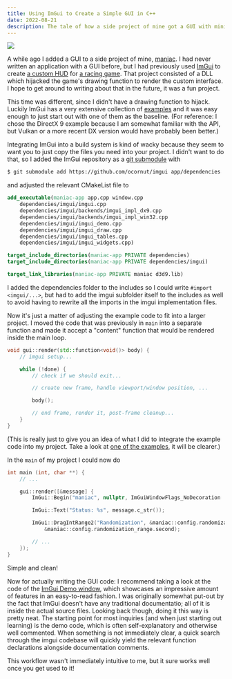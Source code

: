 ```yaml
---
title: Using ImGui to Create a Simple GUI in C++
date: 2022-08-21
description: The tale of how a side project of mine got a GUI with minimal effort and super convenient usage.
---
```


![](https://github.com/fs-c/maniac/raw/master/media/showcase.png)

A while ago I added a GUI to a side project of mine, [maniac](https://github.com/fs-c/maniac). I had never written an application with a GUI before, but I had previously used [ImGui](https://github.com/ocornut/imgui) to create [a custom HUD](https://github.com/fs-c/acchud) for [a racing game](https://www.assettocorsa.it/competizione/). That project consisted of a DLL which hijacked the game's drawing function to render the custom interface. I hope to get around to writing about that in the future, it was a fun project.

This time was different, since I didn't have a drawing function to hijack. Luckily ImGui has a very extensive collection of [examples](https://github.com/ocornut/imgui/tree/master/examples) and it was easy enough to just start out with one of them as the baseline. (For reference: I chose the DirectX 9 example because I am somewhat familiar with the API, but Vulkan or a more recent DX version would have probably been better.)

Integrating ImGui into a build system is kind of wacky because they seem to want you to just copy the files you need into your project. I didn't want to do that, so I added the ImGui repository as a [git submodule](https://git-scm.com/book/en/v2/Git-Tools-Submodules) with

```bash
$ git submodule add https://github.com/ocornut/imgui app/dependencies
```

and adjusted the relevant CMakeList file to

```cmake
add_executable(maniac-app app.cpp window.cpp
    dependencies/imgui/imgui.cpp
    dependencies/imgui/backends/imgui_impl_dx9.cpp
    dependencies/imgui/backends/imgui_impl_win32.cpp
    dependencies/imgui/imgui_demo.cpp
    dependencies/imgui/imgui_draw.cpp
    dependencies/imgui/imgui_tables.cpp
    dependencies/imgui/imgui_widgets.cpp)

target_include_directories(maniac-app PRIVATE dependencies)
target_include_directories(maniac-app PRIVATE dependencies/imgui)

target_link_libraries(maniac-app PRIVATE maniac d3d9.lib)
```

I added the dependencies folder to the includes so I could write `#import <imgui/...>`, but had to add the imgui subfolder itself to the includes as well to avoid having to rewrite all the imports in the imgui implementation files.

Now it's just a matter of adjusting the example code to fit into a larger project. I moved the code that was previously in `main` into a separate function and made it accept a "content" function that would be rendered inside the main loop.

```C++
void gui::render(std::function<void()> body) {
    // imgui setup...

    while (!done) {
        // check if we should exit...

        // create new frame, handle viewport/window position, ...

        body();

        // end frame, render it, post-frame cleanup...
    }
}
```

(This is really just to give you an idea of what I did to integrate the example code into my project. Take a look at [one of the examples](https://github.com/ocornut/imgui/tree/master/examples), it will be clearer.)

In the `main` of my project I could now do

```C++
int main (int, char **) {
    // ...

    gui::render([&message] {
        ImGui::Begin("maniac", nullptr, ImGuiWindowFlags_NoDecoration | ImGuiWindowFlags_NoResize);

        ImGui::Text("Status: %s", message.c_str());

        ImGui::DragIntRange2("Randomization", &maniac::config.randomization_range.first,
            &maniac::config.randomization_range.second);

        // ...
    });
}
```

Simple and clean!

Now for actually writing the GUI code: I recommend taking a look at the code of the [ImGui Demo window](https://github.com/ocornut/imgui/blob/master/imgui_demo.cpp), which showcases an impressive amount of features in an easy-to-read fashion. I was originally somewhat put-out by the fact that ImGui doesn't have any traditional documentatio; all of it is inside the actual source files. Looking back though, doing it this way is pretty neat. The starting point for most inquiries (and when just starting out learning) is the demo code, which is often self-explanatory and otherwise well commented. When something is not immediately clear, a quick search through the imgui codebase will quickly yield the relevant function declarations alongside documentation comments.

This workflow wasn't immediately intuitive to me, but it sure works well once you get used to it!
